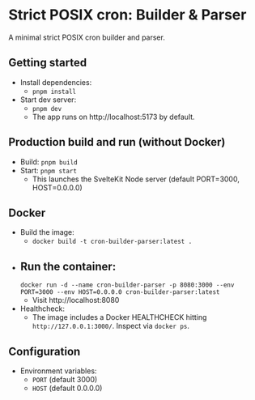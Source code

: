 # Strict POSIX cron: Builder & Parser

A minimal strict POSIX cron builder and parser.

## Getting started

- Install dependencies:
  - `pnpm install`
- Start dev server:
  - `pnpm dev`
  - The app runs on http://localhost:5173 by default.

## Production build and run (without Docker)

- Build: `pnpm build`
- Start: `pnpm start`
  - This launches the SvelteKit Node server (default PORT=3000, HOST=0.0.0.0)

## Docker

- Build the image:
  - `docker build -t cron-builder-parser:latest .`
- ## Run the container:
  `docker run -d --name cron-builder-parser -p 8080:3000 --env PORT=3000 --env HOST=0.0.0.0 cron-builder-parser:latest`
  - Visit http://localhost:8080
- Healthcheck:
  - The image includes a Docker HEALTHCHECK hitting `http://127.0.0.1:3000/`. Inspect via
    `docker ps`.

## Configuration

- Environment variables:
  - `PORT` (default 3000)
  - `HOST` (default 0.0.0.0)
